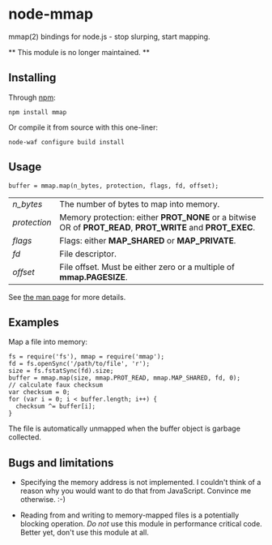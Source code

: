 # node-mmap

mmap(2) bindings for node.js - stop slurping, start mapping.

** This module is no longer maintained. **

## Installing

Through [npm](http://npmjs.org/):

	npm install mmap

Or compile it from source with this one-liner:

	node-waf configure build install

## Usage

    buffer = mmap.map(n_bytes, protection, flags, fd, offset);

<table>
  <tr>
    <td><i>n_bytes</i></td>
    <td>The number of bytes to map into memory.</td>
  </tr>
  <tr>
    <td><i>protection</i></td>
    <td>Memory protection: either <b>PROT_NONE</b> or a bitwise OR of <b>PROT_READ</b>, <b>PROT_WRITE</b> and <b>PROT_EXEC</b>.</td>
  </tr>
  <tr>
    <td><i>flags</i></td>
    <td>Flags: either <b>MAP_SHARED</b> or <b>MAP_PRIVATE</b>.</td>
  </tr>
  <tr>
    <td><i>fd</i></td>
    <td>File descriptor.</td>
  </tr>
  <tr>
    <td><i>offset</i></td>
    <td>File offset. Must be either zero or a multiple of <b>mmap.PAGESIZE</b>.</td>
  </tr>
</table>

See [the man page](http://www.opengroup.org/onlinepubs/000095399/functions/mmap.html) for more details.

## Examples

Map a file into memory:

    fs = require('fs'), mmap = require('mmap');
    fd = fs.openSync('/path/to/file', 'r');
    size = fs.fstatSync(fd).size;
    buffer = mmap.map(size, mmap.PROT_READ, mmap.MAP_SHARED, fd, 0);
    // calculate faux checksum
    var checksum = 0;
    for (var i = 0; i < buffer.length; i++) {
      checksum ^= buffer[i];
    }

The file is automatically unmapped when the buffer object is garbage collected.

## Bugs and limitations

* Specifying the memory address is not implemented. I couldn't think of a reason
  why you would want to do that from JavaScript. Convince me otherwise. :-)

* Reading from and writing to memory-mapped files is a potentially blocking
  operation. *Do not* use this module in performance critical code. Better yet,
  don't use this module at all.
